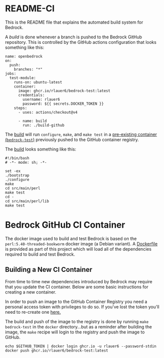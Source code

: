 # README-CI

This is the README file that explains the automated build system for
Bedrock.

A _build_ is done whenever a branch is pushed to the Bedrock GitHub
repository. This is controlled by the GitHub actions configuration
that looks something like this:

```
name: openbedrock
on: 
  push:
    branches: "*"
jobs:
  test-module:
    runs-on: ubuntu-latest
    container:
      image: ghcr.io/rlauer6/bedrock-test:latest
      credentials:
        username: rlauer6
        password: ${{ secrets.DOCKER_TOKEN }}
    steps:
      - uses: actions/checkout@v4

      - name: build
        run: ./build-github
```

The [build](build-github) will run `configure`, `make`, and `make
test` in a [pre-existing container
(`bedrock-test`)](#bedrock-github-ci-container) previously pushed to
the GitHub container registry.

The  [build](build-github) looks something like this:

```
#!/bin/bash
# -*- mode: sh; -*-

set -ex
./bootstrap
./configure
make
cd src/main/perl
make test
cd -
cd src/main/perl/lib
make test
```

# Bedrock GitHub CI Container

The docker image used to build and test Bedrock is based on the
`perl:5.40-threaded-bookworm` docker image (a Debian variant). A
[Dockerfile](docker/Dockerfile.github) is provided as part of this
project which will load all of the dependencies required to build and
test Bedrock.

## Building a New CI Container

From time to time new dependencies introduced by Bedrock may require
that you update the CI container. Below are some basic instructions
for creating a new container.

In order to push an image to the GitHub Container Registry you need a
personal access token with privileges to do so. If you've lost the
token you'll need to re-create one [here.](https://github.com/settings/tokens)

The build and push of the image to the registry is done by running
`make bedrock-test` in the `docker` directory...but as a reminder
after building the image, the `make` recipe will login to the registry
and push the image to GitHub.

```
echo $GITHUB_TOKEN | docker login ghcr.io -u rlauer6 --password-stdin
docker push ghcr.io/rlauer6/bedrock-test:latest
```

